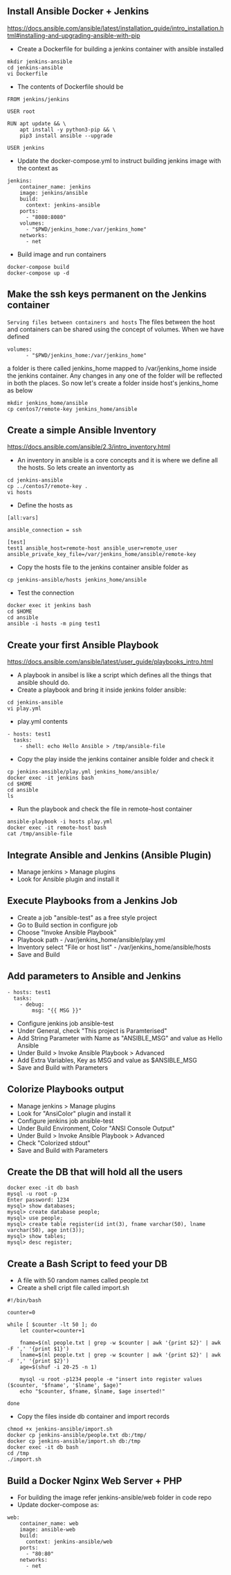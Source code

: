 ## Install Ansible Docker + Jenkins

https://docs.ansible.com/ansible/latest/installation_guide/intro_installation.html#installing-and-upgrading-ansible-with-pip

- Create a Dockerfile for building a jenkins container with ansible installed

```shell
mkdir jenkins-ansible
cd jenkins-ansible
vi Dockerfile
```

- The contents of Dockerfile should be

```shell
FROM jenkins/jenkins

USER root

RUN apt update && \
    apt install -y python3-pip && \
    pip3 install ansible --upgrade

USER jenkins
```

- Update the docker-compose.yml to instruct building jenkins image with the context as

```shell
jenkins:
    container_name: jenkins
    image: jenkins/ansible
    build:
      context: jenkins-ansible
    ports:
      - "8080:8080"
    volumes:
      - "$PWD/jenkins_home:/var/jenkins_home"
    networks:
      - net
```

- Build image and run containers

```shell
docker-compose build
docker-compose up -d
```

## Make the ssh keys permanent on the Jenkins container

`Serving files between containers and hosts`
The files between the host and containers can be shared using the concept of volumes. When we have defined 
```shell
volumes:
      - "$PWD/jenkins_home:/var/jenkins_home"
```
a folder is there called jenkins_home mapped to /var/jenkins_home inside the jenkins container. Any changes in any one of the folder will be reflected in both the places.
So now let's create a folder inside host's jenkins_home as below
```shell
mkdir jenkins_home/ansible
cp centos7/remote-key jenkins_home/ansible
```

## Create a simple Ansible Inventory

https://docs.ansible.com/ansible/2.3/intro_inventory.html

- An inventory in ansible is a core concepts and it is where we define all the hosts. So lets create an inventorty as

```shell
cd jenkins-ansible 
cp ../centos7/remote-key .
vi hosts
 ```
 
 - Define the hosts as

```shell
[all:vars]

ansible_connection = ssh

[test]
test1 ansible_host=remote-host ansible_user=remote_user ansible_private_key_file=/var/jenkins_home/ansible/remote-key
```

- Copy the hosts file to the jenkins container ansible folder as

```shell
cp jenkins-ansible/hosts jenkins_home/ansible 
```

- Test the connection

```shell
docker exec it jenkins bash
cd $HOME
cd ansible
ansible -i hosts -m ping test1
```

## Create your first Ansible Playbook

https://docs.ansible.com/ansible/latest/user_guide/playbooks_intro.html

- A playbook in ansibel is like a script which defines all the things that ansible should do.
- Create a playbook and bring it inside jenkins folder ansible:

```shell
cd jenkins-ansible 
vi play.yml
```
- play.yml contents

```shell
- hosts: test1
  tasks:
    - shell: echo Hello Ansible > /tmp/ansible-file
```

- Copy the play inside the jenkins container ansible folder and check it

```shell
cp jenkins-ansible/play.yml jenkins_home/ansible/
docker exec -it jenkins bash
cd $HOME
cd ansible
ls
```

- Run the playbook and check the file in remote-host container

```shell
ansible-playbook -i hosts play.yml
docker exec -it remote-host bash
cat /tmp/ansible-file
```

## Integrate Ansible and Jenkins (Ansible Plugin)

- Manage jenkins > Manage plugins
- Look for Ansible plugin and install it
 
## Execute Playbooks from a Jenkins Job

- Create a job "ansible-test" as a free style project
- Go to Build section in configure job
- Choose "Invoke Ansible Playbook"
- Playbook path - /var/jenkins_home/ansible/play.yml
- Inventory select "File or host list" - /var/jenkins_home/ansible/hosts
- Save and Build

## Add parameters to Ansible and Jenkins

```shell
- hosts: test1
  tasks:
    - debug:
        msg: "{{ MSG }}"
```

- Configure jenkins job ansible-test
- Under General, check "This project is Paramterised"
- Add String Parameter with Name as "ANSIBLE_MSG" and value as Hello Ansible
- Under Build > Invoke Ansible Playbook > Advanced
- Add Extra Variables, Key as MSG and value as $ANSIBLE_MSG
- Save and Build with Parameters

## Colorize Playbooks output

- Manage jenkins > Manage plugins
- Look for "AnsiColor" plugin and install it
- Configure jenkins job ansible-test
- Under Build Environment, Color "ANSI Console Output"
- Under Build > Invoke Ansible Playbook > Advanced
- Check "Colorized stdout"
- Save and Build with Parameters

## Create the DB that will hold all the users

```shell
docker exec -it db bash
mysql -u root -p
Enter password: 1234
mysql> show databases;
mysql> create database people;
mysql> use people;
mysql> create table register(id int(3), fname varchar(50), lname varchar(50), age int(3));
mysql> show tables;
mysql> desc register;
 ```
 
## Create a Bash Script to feed your DB
 
- A file with 50 random names called people.txt 
- Create a shell cript file called import.sh

```shell
#!/bin/bash

counter=0

while [ $counter -lt 50 ]; do
    let counter=counter+1

    fname=$(nl people.txt | grep -w $counter | awk '{print $2}' | awk -F ',' '{print $1}')
    lname=$(nl people.txt | grep -w $counter | awk '{print $2}' | awk -F ',' '{print $2}')
    age=$(shuf -i 20-25 -n 1)

    mysql -u root -p1234 people -e "insert into register values ($counter, '$fname', '$lname', $age)"
    echo "$counter, $fname, $lname, $age inserted!"

done
```

- Copy the files inside db container and import records

```shell
chmod +x jenkins-ansible/import.sh 
docker cp jenkins-ansible/people.txt db:/tmp/
docker cp jenkins-ansible/import.sh db:/tmp
docker exec -it db bash
cd /tmp
./import.sh
```

## Build a Docker Nginx Web Server + PHP
 
 - For building the image refer jenkins-ansible/web folder in code repo
 - Update docker-compose as:

```shell
web:
    container_name: web
    image: ansible-web
    build:
      context: jenkins-ansible/web
    ports:
      - "80:80"
    networks:
      - net
```
 
 
 
 
 
 
 
 
 
 
 
 
 
 
 
 
